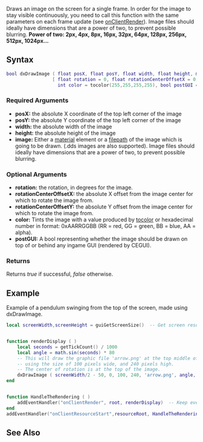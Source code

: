 Draws an image on the screen for a single frame. In order for the image to stay visible continuously, you need to call this function with the same parameters on each frame update (see [onClientRender](/docs/onclientrender.md "wikilink")).
Image files should ideally have dimensions that are a power of two, to prevent possible blurring.
<b>Power of two: 2px, 4px, 8px, 16px, 32px, 64px, 128px, 256px, 512px, 1024px...</b>

Syntax
------

``` lua
bool dxDrawImage ( float posX, float posY, float width, float height, mixed image,
                 [ float rotation = 0, float rotationCenterOffsetX = 0, float rotationCenterOffsetY = 0,
                   int color = tocolor(255,255,255,255), bool postGUI = false ] )
```

### Required Arguments

-   **posX:** the absolute X coordinate of the top left corner of the image
-   **posY:** the absolute Y coordinate of the top left corner of the image
-   **width:** the absolute width of the image
-   **height:** the absolute height of the image
-   **image:** Either a [material](/docs/material.md "wikilink") element or a [filepath](/filepath.md "wikilink") of the image which is going to be drawn. (.dds images are also supported). Image files should ideally have dimensions that are a power of two, to prevent possible blurring.

### Optional Arguments

-   **rotation:** the rotation, in degrees for the image.
-   **rotationCenterOffsetX:** the absolute X offset from the image center for which to rotate the image from.
-   **rotationCenterOffsetY:** the absolute Y offset from the image center for which to rotate the image from.
-   **color:** Tints the image with a value produced by [tocolor](/docs/tocolor.md "wikilink") or hexadecimal number in format: 0xAARRGGBB (RR = red, GG = green, BB = blue, AA = alpha).
-   **postGUI:** A bool representing whether the image should be drawn on top of or behind any ingame GUI (rendered by CEGUI).

### Returns

Returns *true* if successful, *false* otherwise.

Example
-------

Example of a pendulum swinging from the top of the screen, made using dxDrawImage.

``` lua
local screenWidth,screenHeight = guiGetScreenSize()  -- Get screen resolution.


function renderDisplay ( )
    local seconds = getTickCount() / 1000
    local angle = math.sin(seconds) * 80
    -- This will draw the graphic file 'arrow.png' at the top middle of the screen
    -- using the size of 100 pixels wide, and 240 pixels high.
    -- The center of rotation is at the top of the image.
    dxDrawImage ( screenWidth/2 - 50, 0, 100, 240, 'arrow.png', angle, 0, -120 )
end


function HandleTheRendering ( )
    addEventHandler("onClientRender", root, renderDisplay)  -- Keep everything visible with onClientRender.
end
addEventHandler("onClientResourceStart",resourceRoot, HandleTheRendering)
```

See Also
--------
